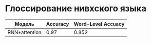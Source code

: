 # Глоссирование нивхского языка

| Модель      | Accuracy   | Word-Level Accuacy  |
|-------------|------------|---------------------|
|RNN+attention| 0.97       |  0.852              |

